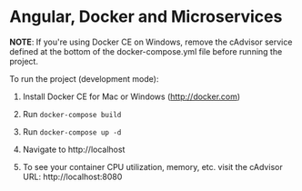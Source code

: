 # Angular, Docker and Microservices

**NOTE**: If you're using Docker CE on Windows, remove the cAdvisor service defined at the bottom of the
docker-compose.yml file before running the project.

To run the project (development mode):

1. Install Docker CE for Mac or Windows (http://docker.com)

1. Run `docker-compose build`

1. Run `docker-compose up -d`

1. Navigate to http://localhost

1. To see your container CPU utilization, memory, etc. visit the
cAdvisor URL: http://localhost:8080
